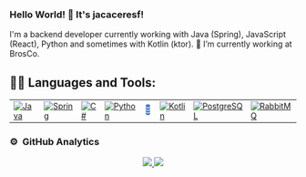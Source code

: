 ### Hello World! 👋 It's jacaceresf!

I'm a backend developer currently working with Java (Spring), JavaScript (React), Python and sometimes with Kotlin (ktor). 🔭 I’m currently working at BrosCo.


## 👨‍💻 Languages and Tools:

<table>
    <tbody>
        <tr>
            <td>
                <a href="#"><img alt="Java" title="Java" height="28px"
                        src="https://img.shields.io/badge/Java-ED8B00?style=for-the-badge&logo=java&logoColor=white" /></a>
            </td>
            <td>
                <a href="#"><img alt="Spring" title="Spring" height="28px"
                        src="https://img.shields.io/badge/Spring-6DB33F?style=for-the-badge&logo=spring&logoColor=white" /></a>
            </td>
            <td>
                <a href="#"><img alt="C#" title="C#" height="28px"
                        src="https://img.shields.io/badge/C%23-239120?style=for-the-badge&logo=c-sharp&logoColor=white" /></a>
            </td>
            <td>
                <a href="#"><img alt="Python" title="Python" height="28px"
                        src="https://img.shields.io/badge/Python-FFD43B?style=for-the-badge&logo=python&logoColor=darkgreen" /></a>
            </td>
            <td>
                <a href="#"><img alt="SQL" title="SQL" height="28px"
                        src="https://raw.githubusercontent.com/github/explore/80688e429a7d4ef2fca1e82350fe8e3517d3494d/topics/sql/sql.png" /></a>
            </td>
            <td>
                <a href="#"><img alt="Kotlin" title="Kotlin" height="28px"
                        src="https://img.shields.io/badge/Kotlin-0095D5?&style=for-the-badge&logo=kotlin&logoColor=white" /></a>
            </td>
            <td>
                <a href="#"><img alt="PostgreSQL" title="PostgreSQL" height="28px"
                        src="https://img.shields.io/badge/PostgreSQL-316192?style=for-the-badge&logo=postgresql&logoColor=white" /></a>
            </td>
            <td>
                <a href="#"><img alt="RabbitMQ" title="RabbitMQ" height="28px"
                        src="https://img.shields.io/badge/rabbitmq-%23FF6600.svg?&style=for-the-badge&logo=rabbitmq&logoColor=white" /></a>
            </td>
        </tr>
    </tbody>
</table>

### ⚙️ &nbsp;GitHub Analytics

<p align="center">
<a href="https://github.com/AVS1508">
  <img height="180em" src="https://github-readme-stats-eight-theta.vercel.app/api?username=jacaceres&show_icons=true&theme=algolia&include_all_commits=true&count_private=true"/>
  <img height="180em" src="https://github-readme-stats-eight-theta.vercel.app/api/top-langs/?username=jacaceresf&layout=compact&langs_count=8&theme=algolia"/>
</a>
</p>
